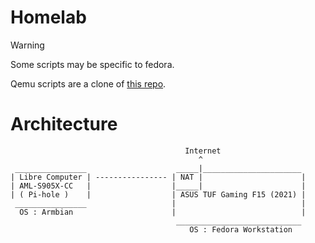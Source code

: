 # Homelab
> [!WARNING] 
> Some scripts may be specific to fedora.

Qemu scripts are a clone of [this repo](https://github.com/dpiegdon/qemu-scripts).

# Architecture

```
                                       Internet
                                          ^
 ________________                    _____|______________________
| Libre Computer | ---------------- | NAT |                      |
| AML-S905X-CC   |                  |_____|                      |
| ( Pi-hole )    |                  | ASUS TUF Gaming F15 (2021) |
 ________________                   |                            |
  OS : Armbian                      |                            |
                                     ____________________________
                                        OS : Fedora Workstation
```
